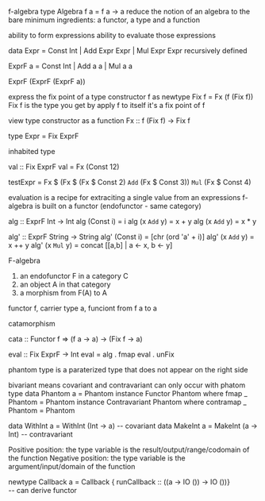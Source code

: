f-algebra
type Algebra f a = f a -> a
reduce the notion of an algebra to the bare minimum
ingredients: a functor, a type and a function

ability to form expressions
ability to evaluate those expressions

data Expr = Const Int
          | Add Expr Expr
          | Mul Expr Expr
recursively defined

ExprF a = Const Int
        | Add a a
        | Mul a a

ExprF (ExprF (ExprF a))

express the fix point of a type constructor f as
newtype Fix f = Fx (f (Fix f))
Fix f is the type you get by apply f to itself
  it's a fix point of f

view type constructor as a function
Fx :: f (Fix f) -> Fix f

type Expr = Fix ExprF

inhabited type

val :: Fix ExprF
val = Fx (Const 12)

testExpr = Fx $ (Fx $ (Fx $ Const 2) `Add`
                (Fx $ Const 3)) `Mul` (Fx $ Const 4)

evaluation is a recipe for extraciting a single value from an expressions
f-algebra is built on a functor (endofunctor - same category)

alg :: ExprF Int -> Int
alg (Const i) = i
alg (x `Add` y) = x + y
alg (x `Add` y) = x * y

alg' :: ExprF String -> String
alg' (Const i) = [chr (ord 'a' + i)]
alg' (x `Add` y) = x ++ y
alg' (x `Mul` y) = concat [[a,b] | a <- x, b <- y]

F-algebra
1. an endofunctor F in a category C
2. an object A in that category
3. a morphism from F(A) to A

functor f, carrier type a, funciont from f a to a

catamorphism

cata :: Functor f => (f a -> a) -> (Fix f -> a)

eval :: Fix ExprF -> Int
eval = alg . fmap eval . unFix

phantom type is a paraterized type that does not appear on the right side

bivariant means covariant and contravariant
can only occur with phatom type
data Phantom a = Phantom
instance Functor Phantom where
  fmap _ Phantom = Phantom
instance Contravariant Phantom where
  contramap _ Phantom = Phantom

data WithInt a = WithInt (Int -> a) -- covariant
data MakeInt a = MakeInt (a -> Int) -- contravariant

Positive position: the type variable is the result/output/range/codomain of the function
Negative position: the type variable is the argument/input/domain of the function

newtype Callback a = Callback { runCallback :: ((a -> IO ()) -> IO ())}  
-- can derive functor 
